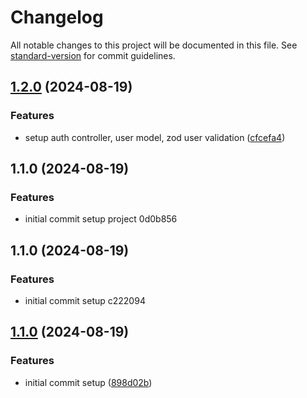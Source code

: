 # Changelog

All notable changes to this project will be documented in this file. See [standard-version](https://github.com/conventional-changelog/standard-version) for commit guidelines.

## [1.2.0](https://github.com/edo6661/01-websocket-chat-rn/compare/v1.1.0...v1.2.0) (2024-08-19)


### Features

* setup auth controller, user model, zod user validation ([cfcefa4](https://github.com/edo6661/01-websocket-chat-rn/commit/cfcefa4535685598902a4769db034464edbe5366))

## 1.1.0 (2024-08-19)


### Features

* initial commit setup project 0d0b856

## 1.1.0 (2024-08-19)


### Features

* initial commit setup c222094

## [1.1.0](https://github.com/edo6661/setup-ts/compare/v1.1.5...v1.1.0) (2024-08-19)


### Features

* initial commit setup ([898d02b](https://github.com/edo6661/setup-ts/commit/898d02b0cba459255fa5355317e2dd27c776267b))
